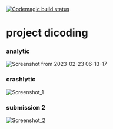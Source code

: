 [![Codemagic build status](https://api.codemagic.io/apps/63e8e333d62bbda6b467a861/63e8e333d62bbda6b467a860/status_badge.svg)](https://codemagic.io/apps/63e8e333d62bbda6b467a861/63e8e333d62bbda6b467a860/latest_build)
# project dicoding

### analytic
![Screenshot from 2023-02-23 06-13-17](https://user-images.githubusercontent.com/85942926/220785090-a52a2181-c8f4-438f-a9e4-0cfa7c279a8f.png)


### crashlytic
![Screenshot_1](https://user-images.githubusercontent.com/85942926/219931418-7b3228e6-2fbc-4e4d-8610-8a1638bc8a7a.jpg)

### submission 2
![Screenshot_2](https://user-images.githubusercontent.com/85942926/219931420-221954c9-1508-4baa-a262-f3f19aa2892c.jpg)
